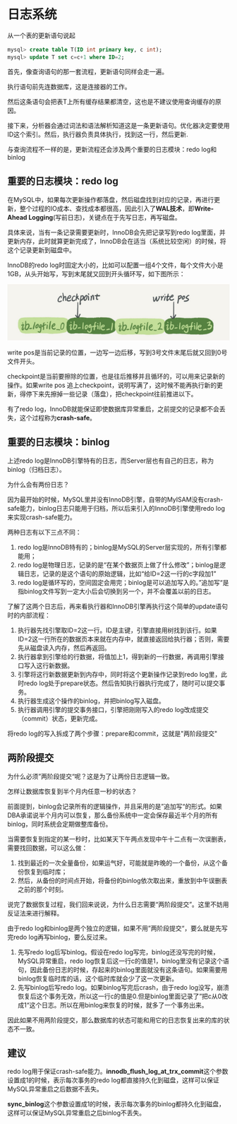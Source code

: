 # 日志系统

从一个表的更新语句说起

```sql
mysql> create table T(ID int primary key, c int);
mysql> update T set c=c+1 where ID=2;
```

首先，像查询语句的那一套流程，更新语句同样会走一遍。

执行语句前先连数据库，这是连接器的工作。

然后这条语句会把表T上所有缓存结果都清空，这也是不建议使用查询缓存的原因。

接下来，分析器会通过词法和语法解析知道这是一条更新语句。优化器决定要使用ID这个索引。然后，执行器负责具体执行，找到这一行，然后更新.

与查询流程不一样的是，更新流程还会涉及两个重要的日志模块：redo log和binlog

## 重要的日志模块：redo log

在MySQL中，如果每次更新操作都落盘，然后磁盘找到对应的记录，再进行更新，整个过程的IO成本、查找成本都很高，因此引入了**WAL技术**，即**Write-Ahead Logging**(写前日志)，关键点在于先写日志，再写磁盘。

具体来说，当有一条记录需要更新时，InnoDB会先把记录写到redo log里面，并更新内存，此时就算更新完成了，InnoDB会在适当（系统比较空闲）的时候，将这个记录更新到磁盘中。

InnoDB的redo log时固定大小的，比如可以配置一组4个文件，每个文件大小是1GB，从头开始写，写到末尾就又回到开头循环写，如下图所示：

![图2](。/../redo_log_1.png)

write pos是当前记录的位置，一边写一边后移，写到3号文件末尾后就又回到0号文件开头。

checkpoint是当前要擦除的位置，也是往后推移并且循环的，可以用来记录新的操作。如果write pos 追上checkpoint，说明写满了，这时候不能再执行新的更新，得停下来先擦掉一些记录（落盘），把checkpoint往前推进以下。

有了redo log，InnoDB就能保证即使数据库异常重启，之前提交的记录都不会丢失，这个过程称为**crash-safe**。

## 重要的日志模块：binlog

上述redo log是InnoDB引擎特有的日志，而Server层也有自己的日志，称为binlog（归档日志）。

为什么会有两份日志？

因为最开始的时候，MySQL里并没有InnoDB引擎，自带的MyISAM没有crash-safe能力，binlog日志只能用于归档，所以后来引入的InnoDB引擎使用redo log来实现crash-safe能力。

两种日志有以下三点不同：

1. redo log是InnoDB特有的；binlog是MySQL的Server层实现的，所有引擎都能用；
2. redo log是物理日志，记录的是“在某个数据页上做了什么修改”；binlog是逻辑日志，记录的是这个语句的原始逻辑，比如“给ID=2这一行的c字段加1”
3. redo log是循环写的，空间固定会用完；binlog是可以追加写入的。”追加写“是指binlog文件写到一定大小后会切换到另一个，并不会覆盖以前的日志。

了解了这两个日志后，再来看执行器和InnoDB引擎再执行这个简单的update语句时的内部流程：

1. 执行器先找引擎取ID=2这一行。ID是主键，引擎直接用树找到该行。如果ID=2这一行所在的数据页本来就在内存中，就直接返回给执行器；否则，需要先从磁盘读入内存，然后再返回。
2. 执行器拿到引擎给的行数据，将值加上1，得到新的一行数据，再调用引擎接口写入这行新数据。
3. 引擎将这行新数据更新到内存中，同时将这个更新操作记录到redo log里，此时redo log处于prepare状态。然后告知执行器执行完成了，随时可以提交事务。
4. 执行器生成这个操作的binlog，并把binlog写入磁盘。
5. 执行器调用引擎的提交事务接口，引擎把刚刚写入的redo log改成提交（commit）状态，更新完成。

将redo log的写入拆成了两个步骤：prepare和commit，这就是"两阶段提交"

## 两阶段提交

为什么必须”两阶段提交“呢？这是为了让两份日志逻辑一致。

怎样让数据库恢复到半个月内任意一秒的状态？

前面提到，binlog会记录所有的逻辑操作，并且采用的是”追加写“的形式。如果DBA承诺说半个月内可以恢复，那么备份系统中一定会保存最近半个月的所有binlog，同时系统会定期做整库备份。

当需要恢复到指定的某一秒时，比如某天下午两点发现中午十二点有一次误删表，需要找回数据，可以这么做：
1. 找到最近的一次全量备份，如果运气好，可能就是昨晚的一个备份，从这个备份恢复到临时库；
2. 然后，从备份的时间点开始，将备份的binlog依次取出来，重放到中午误删表之前的那个时刻。

说完了数据恢复过程，我们回来说说，为什么日志需要“两阶段提交”。这里不妨用反证法来进行解释。

由于redo log和binlog是两个独立的逻辑，如果不用”两阶段提交“，要么就是先写完redo log再写binlog，要么反过来。

1. 先写redo log后写binlog。假设在redo log写完，binlog还没写完的时候，MySQL异常重启，redo log恢复后这一行c的值是1，binlog里没有记录这个语句，因此备份日志的时候，存起来的binlog里面就没有这条语句。如果需要用binlog恢复临时库的话，这个临时库就会少了这一次更新。
2. 先写binlog后写redo log。如果binlog写完后crash，由于redo log没写，崩溃恢复后这个事务无效，所以这一行c的值是0.但是binlog里面记录了”把c从0改成1“这个日志。所以在用binlog来恢复的时候，就多了一个事务出来。

因此如果不用两阶段提交，那么数据库的状态可能和用它的日志恢复出来的库的状态不一致。

## 建议

redo log用于保证crash-safe能力。**innodb_flush_log_at_trx_commit**这个参数设置成1的时候，表示每次事务的redo log都直接持久化到磁盘，这样可以保证MySQL异常重启之后数据不丢失。

**sync_binlog**这个参数设置成1的时候，表示每次事务的binlog都持久化到磁盘，这样可以保证MySQL异常重启之后binlog不丢失。
